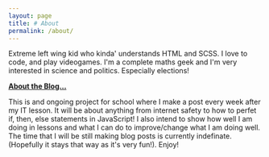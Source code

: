 ```yaml
---
layout: page
title: # About
permalink: /about/
---
```


Extreme left wing kid who kinda' understands HTML and SCSS. I love to code, and play videogames. I'm a complete maths geek and I'm very interested in science and politics. Especially elections!

<u>**About the Blog...**</u>

This is and ongoing project for school where I make a post every week after my IT lesson. It will be about anything from internet safety to how to perfet if, then, else statements in JavaScript! I also intend to show how well I am doing in lessons and what I can do to improve/change what I am doing well. The time that I will be still making blog posts is currently indefinate. (Hopefully it stays that way as it's very fun!). Enjoy!
